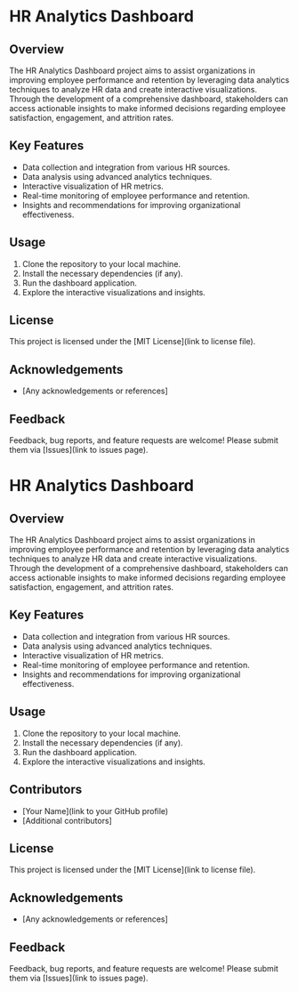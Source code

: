 # HR Analytics Dashboard

## Overview
The HR Analytics Dashboard project aims to assist organizations in improving employee performance and retention by leveraging data analytics techniques to analyze HR data and create interactive visualizations. Through the development of a comprehensive dashboard, stakeholders can access actionable insights to make informed decisions regarding employee satisfaction, engagement, and attrition rates.

## Key Features
- Data collection and integration from various HR sources.
- Data analysis using advanced analytics techniques.
- Interactive visualization of HR metrics.
- Real-time monitoring of employee performance and retention.
- Insights and recommendations for improving organizational effectiveness.

## Usage
1. Clone the repository to your local machine.
2. Install the necessary dependencies (if any).
3. Run the dashboard application.
4. Explore the interactive visualizations and insights.

## License
This project is licensed under the [MIT License](link to license file).

## Acknowledgements
- [Any acknowledgements or references]

## Feedback
Feedback, bug reports, and feature requests are welcome! Please submit them via [Issues](link to issues page).

# HR Analytics Dashboard

## Overview
The HR Analytics Dashboard project aims to assist organizations in improving employee performance and retention by leveraging data analytics techniques to analyze HR data and create interactive visualizations. Through the development of a comprehensive dashboard, stakeholders can access actionable insights to make informed decisions regarding employee satisfaction, engagement, and attrition rates.

## Key Features
- Data collection and integration from various HR sources.
- Data analysis using advanced analytics techniques.
- Interactive visualization of HR metrics.
- Real-time monitoring of employee performance and retention.
- Insights and recommendations for improving organizational effectiveness.

## Usage
1. Clone the repository to your local machine.
2. Install the necessary dependencies (if any).
3. Run the dashboard application.
4. Explore the interactive visualizations and insights.

## Contributors
- [Your Name](link to your GitHub profile)
- [Additional contributors]

## License
This project is licensed under the [MIT License](link to license file).

## Acknowledgements
- [Any acknowledgements or references]

## Feedback
Feedback, bug reports, and feature requests are welcome! Please submit them via [Issues](link to issues page).


